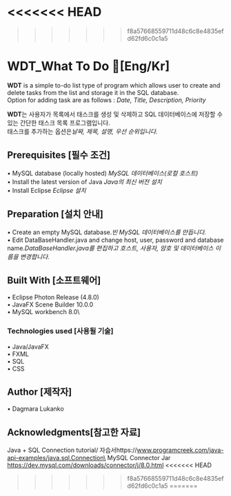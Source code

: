 <<<<<<< HEAD
=======
>>>>>>> f8a57668559711d48c6c8e4835efd62fd6c0c1a5
# WDT_What To Do :page_with_curl:[Eng/Kr]
**WDT** is a simple to-do list type of program which allows user to create and delete tasks from the list and storage it in the SQL database.\
Option for adding task are as follows : *Date, Title, Description, Priority*

**WDT**는 사용자가 목록에서 태스크를 생성 및 삭제하고 SQL 데이터베이스에 저장할 수 있는 간단한 태스크 목록 프로그램입니다.\
태스크를 추가하는 옵션은*날짜, 제목, 설명, 우선 순위입니다.*

## Prerequisites [필수 조건]
•	MySQL database (locally hosted) *MySQL 데이터베이스(로컬 호스트)*\
•	Install the latest version of Java *Java의 최신 버전 설치*\
•	Install Eclipse *Eclipse 설치*

## Preparation [설치 안내]
•	Create an empty MySQL database.*빈 MySQL 데이터베이스를 만듭니다.*\
•	Edit DataBaseHandler.java and change host, user, password and database name.*DataBaseHandler.java를 편집하고 호스트, 사용자, 암호 및 데이터베이스 이름을 변경합니다.*

## Built With [소프트웨어]
•	Eclipse Photon Release (4.8.0)\
•	JavaFX Scene Builder 10.0.0\
•	MySQL workbench 8.0\

### Technologies used [사용될 기술]
•	Java/JavaFX\
•	FXML\
•	SQL\
•	CSS

## Author [제작자]
•	Dagmara Lukanko

## Acknowledgments[참고한 자료]
Java + SQL Connection tutorial/ 자습서https://www.programcreek.com/java-api-examples/java.sql.Connection\
MySQL Connector Jar https://dev.mysql.com/downloads/connector/j/8.0.html
<<<<<<< HEAD
>>>>>>> f8a57668559711d48c6c8e4835efd62fd6c0c1a5
=======

